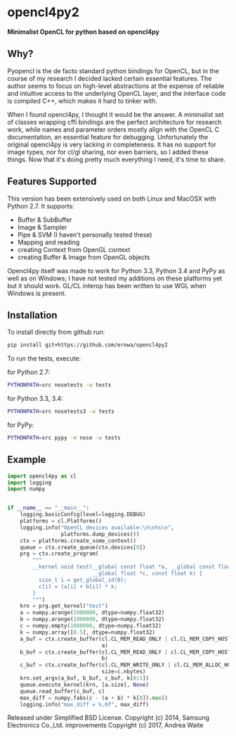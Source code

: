 opencl4py2
==========

**Minimalist OpenCL for python based on opencl4py**

Why?
----

Pyopencl is the de facto standard python bindings for OpenCL, but in the course of my research I decided lacked certain essential features. The author seems to focus on high-level abstractions at the expense of reliable and intuitive access to the underlying OpenCL layer, and the interface code is compiled C++, which makes it hard to tinker with.

When I found opencl4py, I thought it would be the answer. A minimalist set of classes wrapping cffi bindings are the perfect architecture for research work, while names and parameter orders mostly align with the OpenCL C documentation, an essential feature for debugging. Unfortunately the original opencl4py is very lacking in completeness. It has no support for image types, nor for cl/gl sharing, nor even barriers, so I added these things. Now that it's doing pretty much everything I need, it's time to share.


Features Supported
------------------

This version has been extensively used on both Linux and MacOSX with Python 2.7. It supports:

- Buffer & SubBuffer
- Image & Sampler
- Pipe & SVM (I haven't personally tested these)
- Mapping and reading
- creating Context from OpenGL context
- creating Buffer & Image from OpenGL objects

Opencl4py itself was made to work for Python 3.3, Python 3.4 and PyPy as well as on Windows; I have not tested my additions on these platforms yet but it should work. GL/CL interop has been written to use WGL when Windows is present.


Installation
------------

To install directly from github run:
```bash
pip install git+https://github.com/ernwa/opencl4py2
```

To run the tests, execute:

for Python 2.7:
```bash
PYTHONPATH=src nosetests -w tests
```

for Python 3.3, 3.4:
```bash
PYTHONPATH=src nosetests3 -w tests
```

for PyPy:
```bash
PYTHONPATH=src pypy -m nose -w tests
```

Example
-------

```python
import opencl4py as cl
import logging
import numpy


if __name__ == "__main__":
    logging.basicConfig(level=logging.DEBUG)
    platforms = cl.Platforms()
    logging.info("OpenCL devices available:\n\n%s\n",
                 platforms.dump_devices())
    ctx = platforms.create_some_context()
    queue = ctx.create_queue(ctx.devices[0])
    prg = ctx.create_program(
        """
        __kernel void test(__global const float *a, __global const float *b,
                           __global float *c, const float k) {
          size_t i = get_global_id(0);
          c[i] = (a[i] + b[i]) * k;
        }
        """)
    krn = prg.get_kernel("test")
    a = numpy.arange(1000000, dtype=numpy.float32)
    b = numpy.arange(1000000, dtype=numpy.float32)
    c = numpy.empty(1000000, dtype=numpy.float32)
    k = numpy.array([0.5], dtype=numpy.float32)
    a_buf = ctx.create_buffer(cl.CL_MEM_READ_ONLY | cl.CL_MEM_COPY_HOST_PTR,
                              a)
    b_buf = ctx.create_buffer(cl.CL_MEM_READ_ONLY | cl.CL_MEM_COPY_HOST_PTR,
                              b)
    c_buf = ctx.create_buffer(cl.CL_MEM_WRITE_ONLY | cl.CL_MEM_ALLOC_HOST_PTR,
                              size=c.nbytes)
    krn.set_args(a_buf, b_buf, c_buf, k[0:1])
    queue.execute_kernel(krn, [a.size], None)
    queue.read_buffer(c_buf, c)
    max_diff = numpy.fabs(c - (a + b) * k[0]).max()
    logging.info("max_diff = %.6f", max_diff)
```

Released under Simplified BSD License.
Copyright (c) 2014, Samsung Electronics Co.,Ltd.
improvements Copyright (c) 2017, Andrea Waite
